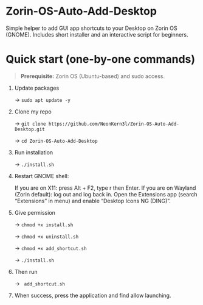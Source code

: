# Zorin-OS-Auto-Add-Desktop
Simple helper to add GUI app shortcuts to your Desktop on Zorin OS (GNOME). Includes short installer and an interactive script for beginners.

# Quick start (one-by-one commands)

> **Prerequisite:** Zorin OS (Ubuntu-based) and sudo access.

1. Update packages
   
   -> ``` sudo apt update -y ```
   
3. Clone my repo

   -> ``` git clone https://github.com/NeonKern3l/Zorin-OS-Auto-Add-Desktop.git ```

   -> ```cd Zorin-OS-Auto-Add-Desktop```
   
5. Run installation
   
   -> ``` ./install.sh ```
   
6. Restart GNOME shell:
   
   If you are on X11: press Alt + F2, type r then Enter.
   If you are on Wayland (Zorin default): log out and log back in.
   Open the Extensions app (search “Extensions” in menu) and enable “Desktop Icons NG (DING)”.
   
7. Give permission
   
   -> ``` chmod +x install.sh ```

   -> ``` chmod +x uninstall.sh ```

   -> ``` chmod +x add_shortcut.sh ``` 
   
   -> ``` ./install.sh ```
   
9. Then run
    
    -> ``` add_shortcut.sh``` 
    
10. When success, press the application and find allow launching.
